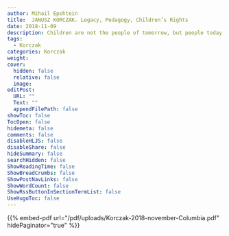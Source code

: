 ```yaml
---
author: Mihail Epshtein
title:  JANUSZ KORCZAK. Legacy, Pedagogy, Children’s Rights
date: 2018-11-09
description: Children are not the people of tomorrow, but people today. - Janusz Korczak, How to Love a Child
tags:
  - Korczak
categories: Korczak
weight:
cover:
  hidden: false
  relative: false
  image:
editPost:
  URL: ""
  Text: ""
  appendFilePath: false
showToc: false
TocOpen: false
hidemeta: false
comments: false
disableHLJS: false
disableShare: false
hideSummary: false
searchHidden: false
ShowReadingTime: false
ShowBreadCrumbs: false
ShowPostNavLinks: false
ShowWordCount: false
ShowRssButtonInSectionTermList: false
UseHugoToc: false
---
```

{{% embed-pdf url="/pdf/uploads/Korczak-2018-november-Columbia.pdf"  hidePaginator="true" %}}